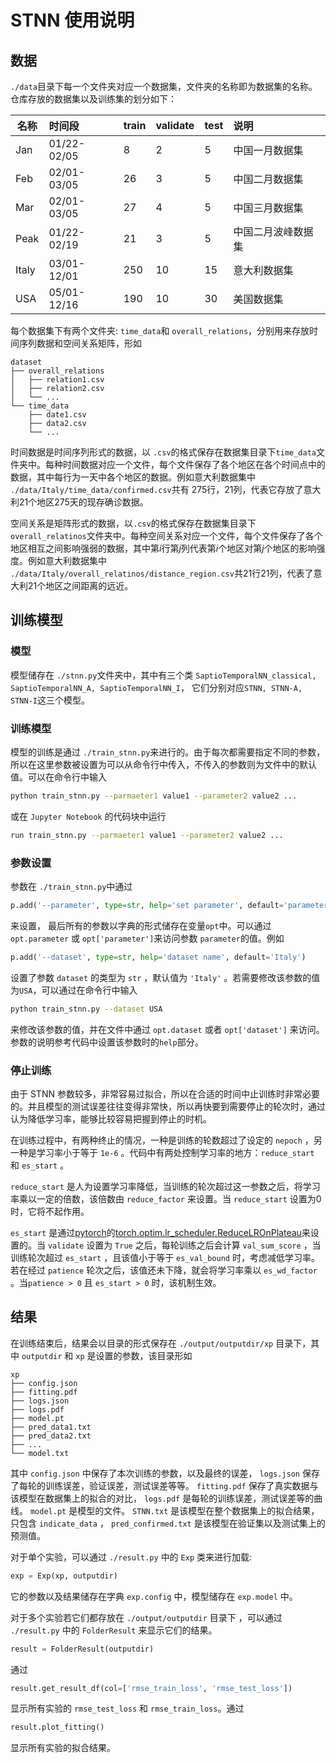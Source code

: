# STNN 使用说明

## 数据
`./data`目录下每一个文件夹对应一个数据集，文件夹的名称即为数据集的名称。仓库存放的数据集以及训练集的划分如下：

| 名称  | 时间段 |train | validate | test| 说明|
| --- | :--- |:--- | :--- | :---| :---|
| Jan  | 01/22-02/05| 8 | 2 | 5| 中国一月数据集|
| Feb  | 02/01-03/05| 26 | 3 | 5| 中国二月数据集|
| Mar  | 02/01-03/05| 27 | 4 | 5| 中国三月数据集|
| Peak  | 01/22-02/19| 21 | 3 | 5|中国二月波峰数据集|
| Italy  | 03/01-12/01| 250 | 10 | 15| 意大利数据集|
| USA  | 05/01-12/16| 190 | 10 | 30| 美国数据集|

每个数据集下有两个文件夹: `time_data`和 `overall_relations`，分别用来存放时间序列数据和空间关系矩阵，形如
```
dataset
├── overall_relations
│   ├── relation1.csv
│   ├── relation2.csv
│   └── ...
└── time_data
    ├── date1.csv
    ├── data2.csv
    └── ...
```

时间数据是时间序列形式的数据，以 `.csv`的格式保存在数据集目录下`time_data`文件夹中。每种时间数据对应一个文件，每个文件保存了各个地区在各个时间点中的数据，其中每行为一天中各个地区的数据。例如意大利数据集中 `./data/Italy/time_data/confirmed.csv`共有 275行，21列，代表它存放了意大利21个地区275天的现存确诊数据。

空间关系是矩阵形式的数据，以`.csv`的格式保存在数据集目录下`overall_relatinos`文件夹中。每种空间关系对应一个文件，每个文件保存了各个地区相互之间影响强弱的数据，其中第$i$行第$j$列代表第$i$个地区对第$j$个地区的影响强度。例如意大利数据集中 `./data/Italy/overall_relatinos/distance_region.csv`共21行21列，代表了意大利21个地区之间距离的远近。


## 训练模型

### 模型
模型储存在 `./stnn.py`文件夹中，其中有三个类 `SaptioTemporalNN_classical, SaptioTemporalNN_A, SaptioTemporalNN_I`， 它们分别对应`STNN, STNN-A, STNN-I`这三个模型。

### 训练模型
模型的训练是通过 `./train_stnn.py`来进行的。由于每次都需要指定不同的参数，所以在这里参数被设置为可以从命令行中传入，不传入的参数则为文件中的默认值。可以在命令行中输入
```bash
python train_stnn.py --parmaeter1 value1 --parameter2 value2 ...
```
或在 `Jupyter Notebook` 的代码块中运行
```bash
run train_stnn.py --parmaeter1 value1 --parameter2 value2 ...
```

### 参数设置
参数在 `./train_stnn.py`中通过
```python
p.add('--parameter', type=str, help='set parameter', default='parameter')
```
来设置， 最后所有的参数以字典的形式储存在变量`opt`中。可以通过`opt.parameter` 或 `opt['parameter']`来访问参数 `parameter`的值。例如
```python
p.add('--dataset', type=str, help='dataset name', default='Italy')
```
设置了参数 `dataset` 的类型为 `str` ，默认值为 `'Italy'` 。若需要修改该参数的值为`USA`，可以通过在命令行中输入
```bash
python train_stnn.py --dataset USA
```
来修改该参数的值，并在文件中通过 `opt.dataset` 或者 `opt['dataset']` 来访问。参数的说明参考代码中设置该参数时的`help`部分。

### 停止训练
由于 STNN 参数较多，非常容易过拟合，所以在合适的时间中止训练时非常必要的。并且模型的测试误差往往变得非常快，所以再快要到需要停止的轮次时，通过认为降低学习率，能够比较容易把握到停止的时机。

在训练过程中，有两种终止的情况，一种是训练的轮数超过了设定的 `nepoch` ，另一种是学习率小于等于 `1e-6` 。代码中有两处控制学习率的地方：`reduce_start` 和 `es_start` 。

`reduce_start` 是人为设置学习率降低，当训练的轮次超过这一参数之后，将学习率乘以一定的倍数，该倍数由 `reduce_factor` 来设置。当 `reduce_start` 设置为0时，它将不起作用。

`es_start` 是通过[pytorch](https://pytorch.org/)的[torch.optim.lr_scheduler.ReduceLROnPlateau](https://pytorch.org/docs/stable/optim.html#how-to-adjust-learning-rate)来设置的。当 `validate` 设置为 `True` 之后，每轮训练之后会计算 `val_sum_score` ，当训练轮次超过 `es_start` ，且该值小于等于 `es_val_bound` 时，考虑减低学习率。若在经过 `patience` 轮次之后，该值还未下降，就会将学习率乘以 `es_wd_factor` 。当`patience > 0` 且 `es_start > 0` 时，该机制生效。

## 结果

在训练结束后，结果会以目录的形式保存在 `./output/outputdir/xp` 目录下，其中 `outputdir` 和 `xp` 是设置的参数，该目录形如

```
xp
├── config.json
├── fitting.pdf
├── logs.json
├── logs.pdf
├── model.pt
├── pred_data1.txt
├── pred_data2.txt
├── ...
└── model.txt
```
其中 `config.json` 中保存了本次训练的参数，以及最终的误差， `logs.json` 保存了每轮的训练误差，验证误差，测试误差等等。 `fitting.pdf` 保存了真实数据与该模型在数据集上的拟合的对比， `logs.pdf` 是每轮的训练误差，测试误差等的曲线。 `model.pt` 是模型的文件。 `STNN.txt` 是该模型在整个数据集上的拟合结果，只包含 `indicate_data` ，  `pred_confirmed.txt` 是该模型在验证集以及测试集上的预测值。

对于单个实验，可以通过 `./result.py` 中的 `Exp` 类来进行加载:
```python
exp = Exp(xp, outputdir)
```
它的参数以及结果储存在字典 `exp.config` 中，模型储存在 `exp.model` 中。

对于多个实验若它们都存放在 `./output/outputdir` 目录下 ，可以通过 `./result.py` 中的 `FolderResult` 来显示它们的结果。
```python
result = FolderResult(outputdir)
```
通过
```python
result.get_result_df(col=['rmse_train_loss', 'rmse_test_loss'])
```
显示所有实验的 `rmse_test_loss` 和 `rmse_train_loss`。通过
```python
result.plot_fitting()
```
显示所有实验的拟合结果。
